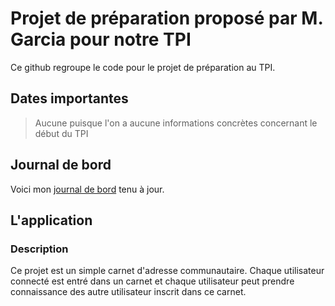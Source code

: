 # Projet de préparation proposé par M. Garcia pour notre TPI

Ce github regroupe le code pour le projet de préparation au TPI.

## Dates importantes

> Aucune puisque l'on a aucune informations concrètes concernant le début du TPI

## Journal de bord

Voici mon [journal de bord](./logbook.md) tenu à jour.

## L'application

### Description

Ce projet est un simple carnet d'adresse communautaire. Chaque utilisateur connecté est entré dans un carnet et chaque utilisateur peut prendre connaissance des autre utilisateur inscrit dans ce carnet.